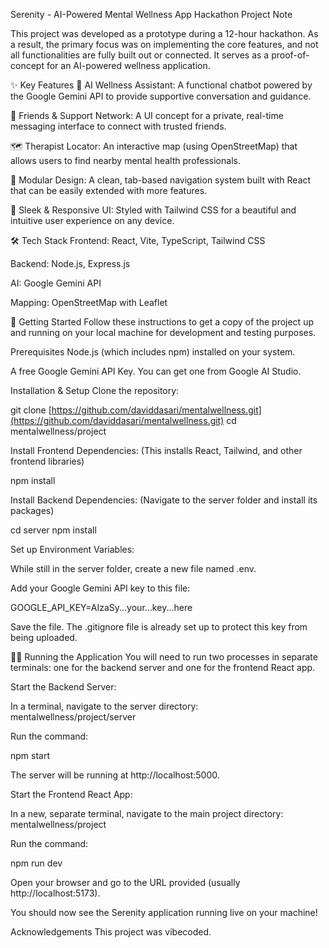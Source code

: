 Serenity - AI-Powered Mental Wellness App
Hackathon Project Note

This project was developed as a prototype during a 12-hour hackathon. As a result, the primary focus was on implementing the core features, and not all functionalities are fully built out or connected. It serves as a proof-of-concept for an AI-powered wellness application.

✨ Key Features
🤖 AI Wellness Assistant: A functional chatbot powered by the Google Gemini API to provide supportive conversation and guidance.

💬 Friends & Support Network: A UI concept for a private, real-time messaging interface to connect with trusted friends.

🗺️ Therapist Locator: An interactive map (using OpenStreetMap) that allows users to find nearby mental health professionals.

🧩 Modular Design: A clean, tab-based navigation system built with React that can be easily extended with more features.

🎨 Sleek & Responsive UI: Styled with Tailwind CSS for a beautiful and intuitive user experience on any device.

🛠️ Tech Stack
Frontend: React, Vite, TypeScript, Tailwind CSS

Backend: Node.js, Express.js

AI: Google Gemini API

Mapping: OpenStreetMap with Leaflet

🚀 Getting Started
Follow these instructions to get a copy of the project up and running on your local machine for development and testing purposes.

Prerequisites
Node.js (which includes npm) installed on your system.

A free Google Gemini API Key. You can get one from Google AI Studio.

Installation & Setup
Clone the repository:

git clone [https://github.com/daviddasari/mentalwellness.git](https://github.com/daviddasari/mentalwellness.git)
cd mentalwellness/project

Install Frontend Dependencies:
(This installs React, Tailwind, and other frontend libraries)

npm install

Install Backend Dependencies:
(Navigate to the server folder and install its packages)

cd server
npm install

Set up Environment Variables:

While still in the server folder, create a new file named .env.

Add your Google Gemini API key to this file:

GOOGLE_API_KEY=AIzaSy...your...key...here

Save the file. The .gitignore file is already set up to protect this key from being uploaded.

🏃‍♀️ Running the Application
You will need to run two processes in separate terminals: one for the backend server and one for the frontend React app.

Start the Backend Server:

In a terminal, navigate to the server directory: mentalwellness/project/server

Run the command:

npm start

The server will be running at http://localhost:5000.

Start the Frontend React App:

In a new, separate terminal, navigate to the main project directory: mentalwellness/project

Run the command:

npm run dev

Open your browser and go to the URL provided (usually http://localhost:5173).

You should now see the Serenity application running live on your machine!

Acknowledgements
This project was vibecoded.
